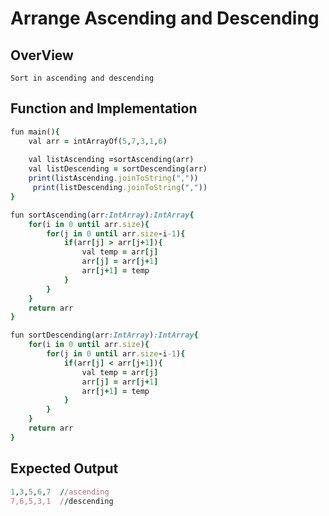# Arrange Ascending and Descending

## OverView

   	Sort in ascending and descending

## Function and Implementation
```ruby
fun main(){
    val arr = intArrayOf(5,7,3,1,6)
   
    val listAscending =sortAscending(arr)
    val listDescending = sortDescending(arr)
    print(listAscending.joinToString(","))
     print(listDescending.joinToString(","))
}
```
```ruby
fun sortAscending(arr:IntArray):IntArray{
    for(i in 0 until arr.size){
        for(j in 0 until arr.size-i-1){
            if(arr[j] > arr[j+1]){
                val temp = arr[j]
                arr[j] = arr[j+1]
                arr[j+1] = temp
            }
        }
    }
    return arr
}
```

```ruby
fun sortDescending(arr:IntArray):IntArray{
    for(i in 0 until arr.size){
        for(j in 0 until arr.size-i-1){
            if(arr[j] < arr[j+1]){
                val temp = arr[j]
                arr[j] = arr[j+1]
                arr[j+1] = temp
            }
        }
    }
    return arr
}
```

## Expected Output

```ruby
1,3,5,6,7  //ascending
7,6,5,3,1  //descending
```